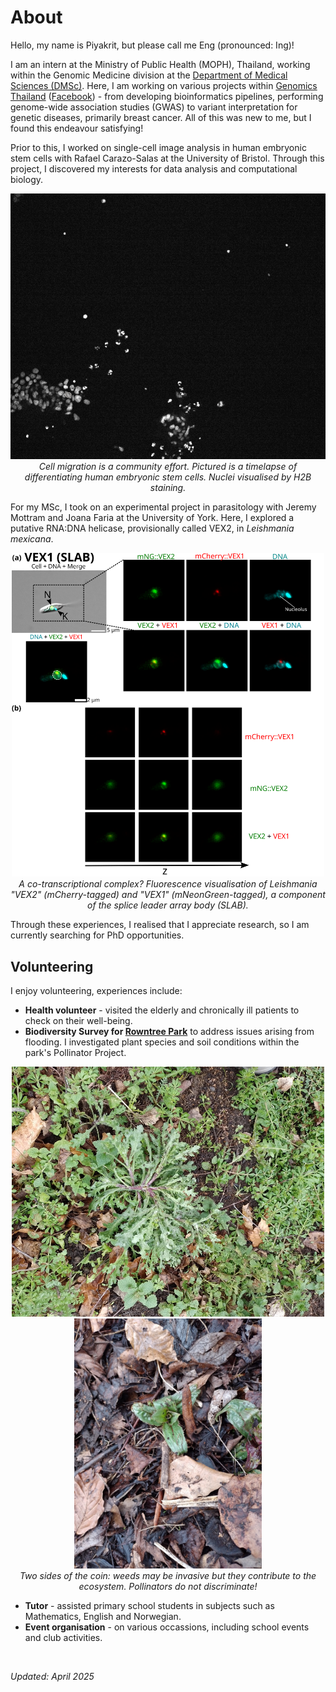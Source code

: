# About

Hello, my name is Piyakrit, but please call me Eng (pronounced: Ing)! <br>

I am an intern at the Ministry of Public Health (MOPH), Thailand, working within the Genomic Medicine division at the [Department of Medical Sciences (DMSc)](https://www.dmsc.moph.go.th/en/home). Here, I am working on various projects within [Genomics Thailand](https://genomicsthailand.com/Genomic/home) ([Facebook](https://www.facebook.com/GenomicsThailand/)) - from developing bioinformatics pipelines, performing genome-wide association studies (GWAS) to variant interpretation for genetic diseases, primarily breast cancer. All of this was new to me, but I found this endeavour satisfying! <br>

Prior to this, I worked on single-cell image analysis in human embryonic stem cells with Rafael Carazo-Salas at the University of Bristol. Through this project, I discovered my interests for data analysis and computational biology.

<p align="center">
<img src="files/images/about/LinD_noLabels.gif" alt="cell_migration" width=600><br>
<em>Cell migration is a community effort. Pictured is a timelapse of differentiating human embryonic stem cells. Nuclei visualised by H2B staining.</em>
</p>

For my MSc, I took on an experimental project in parasitology with Jeremy Mottram and Joana Faria at the University of York. Here, I explored a putative RNA:DNA helicase, provisionally called VEX2, in *Leishmania mexicana*. <br>

<p align="center">
<img src="files/images/about/mNGVex2-Vex1mCH.svg" alt="leishmania" width=500> <br>
<em>A co-transcriptional complex? Fluorescence visualisation of Leishmania "VEX2" (mCherry-tagged) and "VEX1" (mNeonGreen-tagged), a component of the splice leader array body (SLAB).</em>

Through these experiences, I realised that I appreciate research, so I am currently searching for PhD opportunities. <br>

## Volunteering
I enjoy volunteering, experiences include:
* **Health volunteer** - visited the elderly and chronically ill patients to check on their well-being.
* **Biodiversity Survey for [Rowntree Park](https://rowntreepark.org.uk/)** to address issues arising from flooding. I investigated plant species and soil conditions within the park's Pollinator Project. <br>
<p align="center">
<img src="files/images/about/survey1.jpg" alt="survey1" width=500 height=400/>
<img src="files/images/about/survey2.jpg" alt="survey2" width=300 height=400/><br>
<em>Two sides of the coin: weeds may be invasive but they contribute to the ecosystem. Pollinators do not discriminate!</em>  
</p>

* **Tutor** - assisted primary school students in subjects such as Mathematics, English and Norwegian.
* **Event organisation** - on various occassions, including school events and club activities. 

<br>

*Updated: April 2025*